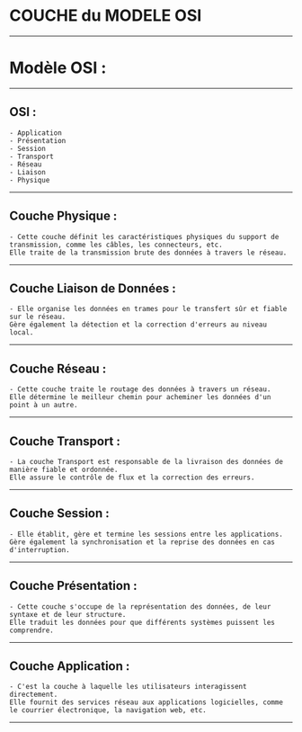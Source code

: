 # **COUCHE du MODELE OSI**
---
# **Modèle OSI :**
---
## **OSI :**

    - Application
    - Présentation
    - Session
    - Transport
    - Réseau
    - Liaison
    - Physique
---
## **Couche Physique :**

    - Cette couche définit les caractéristiques physiques du support de transmission, comme les câbles, les connecteurs, etc.
    Elle traite de la transmission brute des données à travers le réseau.
---
## **Couche Liaison de Données :**

    - Elle organise les données en trames pour le transfert sûr et fiable sur le réseau.
    Gère également la détection et la correction d'erreurs au niveau local.
---
## **Couche Réseau :**

    - Cette couche traite le routage des données à travers un réseau.
    Elle détermine le meilleur chemin pour acheminer les données d'un point à un autre.
---
## **Couche Transport :**

    - La couche Transport est responsable de la livraison des données de manière fiable et ordonnée.
    Elle assure le contrôle de flux et la correction des erreurs.
---
## **Couche Session :**

    - Elle établit, gère et termine les sessions entre les applications.
    Gère également la synchronisation et la reprise des données en cas d'interruption.
---
## **Couche Présentation :**

    - Cette couche s'occupe de la représentation des données, de leur syntaxe et de leur structure.
    Elle traduit les données pour que différents systèmes puissent les comprendre.
---
## **Couche Application :**

    - C'est la couche à laquelle les utilisateurs interagissent directement.
    Elle fournit des services réseau aux applications logicielles, comme le courrier électronique, la navigation web, etc.
---